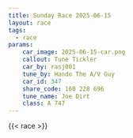 ```yaml
---
title: Sunday Race 2025-06-15
layout: race
tags:
  - race
params:
    car_image: 2025-06-15-car.png
    callout: Tune Tickler
    car_by: rasj001
    tune_by: Hando The A/V Guy
    car_id: 347
    share_code: 160 228 696
    tune_name: Joe Dirt
    class: A 747
---
```


{{< race >}}
